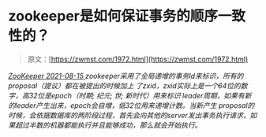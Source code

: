 <!--yml
category: 未分类
date: 0001-01-01 00:00:00
--->

# zookeeper是如何保证事务的顺序一致性的？

> 原文：[https://zwmst.com/1972.html](https://zwmst.com/1972.html)

   [ *ZooKeeper* ](https://zwmst.com/zookeeper)*[ <time datetime="2021-08-15T17:00:09+08:00"> 2021-08-15 </time> ](https://zwmst.com/1972.html)  zookeeper采用了全局递增的事务Id来标识，所有的proposal（提议）都在被提出的时候加上 了zxid，zxid实际上是一个64位的数字，高32位是epoch（时期; 纪元; 世; 新时代）用来标识 leader周期，如果有新的leader产生出来，epoch会自增，低32位用来递增计数。当新产生 proposal的时候，会依据数据库的两阶段过程，首先会向其他的server发出事务执行请求，如 果超过半数的机器都能执行并且能够成功，那么就会开始执行。*